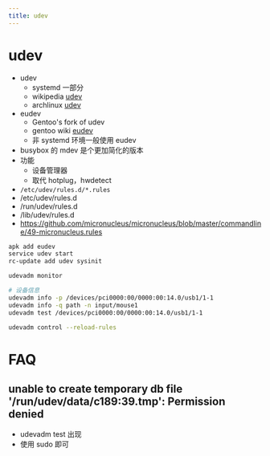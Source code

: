```yaml
---
title: udev
---
```


# udev

- udev
  - systemd 一部分
  - wikipedia [udev](https://en.wikipedia.org/wiki/Udev)
  - archlinux [udev](https://wiki.archlinux.org/index.php/udev)
- eudev
  - Gentoo's fork of udev
  - gentoo wiki [eudev](https://wiki.gentoo.org/wiki/Eudev)
  - 非 systemd 环境一般使用 eudev
- busybox 的 mdev 是个更加简化的版本
- 功能
  - 设备管理器
  - 取代 hotplug，hwdetect
- `/etc/udev/rules.d/*.rules`
- /etc/udev/rules.d
- /run/udev/rules.d
- /lib/udev/rules.d
- https://github.com/micronucleus/micronucleus/blob/master/commandline/49-micronucleus.rules

```bash
apk add eudev
service udev start
rc-update add udev sysinit

udevadm monitor

# 设备信息
udevadm info -p /devices/pci0000:00/0000:00:14.0/usb1/1-1
udevadm info -q path -n input/mouse1
udevadm test /devices/pci0000:00/0000:00:14.0/usb1/1-1

udevadm control --reload-rules
```

# FAQ

## unable to create temporary db file '/run/udev/data/c189:39.tmp': Permission denied

- udevadm test 出现
- 使用 sudo 即可
